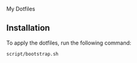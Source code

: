 
My Dotfiles


## Installation

To apply the dotfiles, run the following command:

```bash
script/bootstrap.sh
```